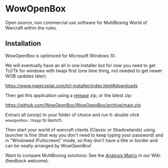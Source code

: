 # WowOpenBox

Open source, non commercial use software for MultiBoxing World of Warcraft within the rules.

## Installation

WowOpenBox is optimized for Microsoft Windows 10.

We will eventually have an all in one installer but for now you need to get Tcl/Tk for windows with twapi first (one time thing, not needed to get newer WOB updates later):

https://www.magicsplat.com/tcl-installer/index.html#downloads

Then get this application using a [release](https://github.com/WowOpenBox/WowOpenBox/releases) zip, or the latest zip:

https://github.com/WowOpenBox/WowOpenBox/archive/main.zip 

Extract all (unzip) to your folder of choice and run it: double click `wowopenbox.tkapp` to launch.

Then start your world of warcraft clients (Classic or Shadowlands) using launcher is fine (that way you don't need to keep typing your password) and in "Windowed (Fullscreen)" mode, so they don't have a title or border and can be neatly arranged by WowOpenBox!


Want to compare MultiBoxing solutions: See the [Analysis Matrix](https://github.com/WowOpenBox/WowOpenBox/wiki/compare) in our Wiki (feedback welcome).
